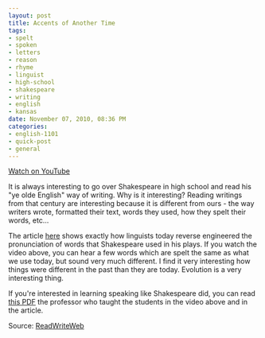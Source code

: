 ```yaml
--- 
layout: post
title: Accents of Another Time
tags: 
- spelt
- spoken
- letters
- reason
- rhyme
- linguist
- high-school
- shakespeare
- writing
- english
- kansas
date: November 07, 2010, 08:36 PM
categories: 
- english-1101
- quick-post
- general
---
```

[Watch on YouTube](http://www.youtube.com/watch?v=dWe1b9mjjkM)

It is always interesting to go over Shakespeare in high school and read his "ye olde English" way of writing. Why is it interesting? Reading writings from that century are interesting because it is different from ours \- the way writers wrote, formatted their text, words they used, how they spelt their words, etc...

The article [here](http://www.thehistoryblog.com/archives/8099) shows exactly how linguists today reverse engineered the pronunciation of words that Shakespeare used in his plays. If you watch the video above, you can hear a few words which are spelt the same as what we use today, but sound very much different. I find it very interesting how things were different in the past than they are today. Evolution is a very interesting thing.

If you're interested in learning speaking like Shakespeare did, you can read [this PDF](http://www.paulmeier.com/OP.pdf) the professor who taught the students in the video above and in the article.

Source: [ReadWriteWeb](http://www.readwriteweb.com/archives/click_to_hear_americas_original_accent_-_i_mean_sh.php)
